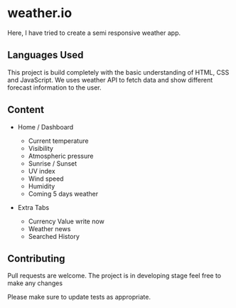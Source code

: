 # weather.io

Here, I have tried to create a semi responsive weather app.

## Languages Used

This project is build completely with the basic understanding of HTML, CSS and JavaScript.
We uses weather API to fetch data and show different forecast information to the user.

## Content
- Home / Dashboard
  - Current temperature
  - Visibility
  - Atmospheric pressure
  - Sunrise / Sunset
  - UV index
  - Wind speed
  - Humidity
  - Coming 5 days weather

- Extra Tabs      
  - Currency Value write now
  - Weather news
  - Searched History

## Contributing

Pull requests are welcome. The project is in developing stage feel free to make any changes

Please make sure to update tests as appropriate.